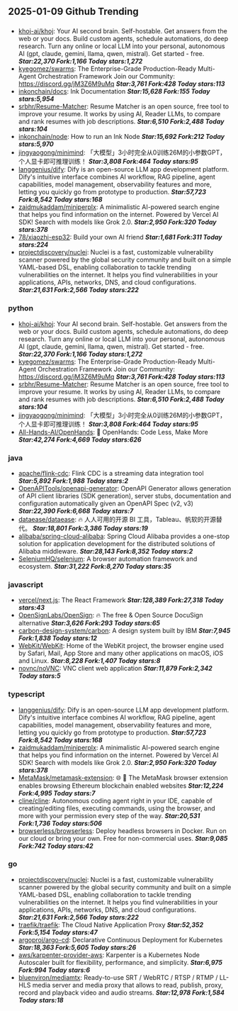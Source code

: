 ## 2025-01-09 Github Trending

### 
* [khoj-ai/khoj](https://github.com/khoj-ai/khoj): Your AI second brain. Self-hostable. Get answers from the web or your docs. Build custom agents, schedule automations, do deep research. Turn any online or local LLM into your personal, autonomous AI (gpt, claude, gemini, llama, qwen, mistral). Get started - free. ***Star:22,370 Fork:1,166 Today stars:1,272***
* [kyegomez/swarms](https://github.com/kyegomez/swarms): The Enterprise-Grade Production-Ready Multi-Agent Orchestration Framework Join our Community: https://discord.gg/jM3Z6M9uMq ***Star:3,761 Fork:428 Today stars:113***
* [inkonchain/docs](https://github.com/inkonchain/docs): Ink Documentation ***Star:15,628 Fork:155 Today stars:5,954***
* [srbhr/Resume-Matcher](https://github.com/srbhr/Resume-Matcher): Resume Matcher is an open source, free tool to improve your resume. It works by using AI, Reader LLMs, to compare and rank resumes with job descriptions. ***Star:6,510 Fork:2,488 Today stars:104***
* [inkonchain/node](https://github.com/inkonchain/node): How to run an Ink Node ***Star:15,692 Fork:212 Today stars:5,970***
* [jingyaogong/minimind](https://github.com/jingyaogong/minimind): 「大模型」3小时完全从0训练26M的小参数GPT，个人显卡即可推理训练！ ***Star:3,808 Fork:464 Today stars:95***
* [langgenius/dify](https://github.com/langgenius/dify): Dify is an open-source LLM app development platform. Dify's intuitive interface combines AI workflow, RAG pipeline, agent capabilities, model management, observability features and more, letting you quickly go from prototype to production. ***Star:57,723 Fork:8,542 Today stars:168***
* [zaidmukaddam/miniperplx](https://github.com/zaidmukaddam/miniperplx): A minimalistic AI-powered search engine that helps you find information on the internet. Powered by Vercel AI SDK! Search with models like Grok 2.0. ***Star:2,950 Fork:320 Today stars:378***
* [78/xiaozhi-esp32](https://github.com/78/xiaozhi-esp32): Build your own AI friend ***Star:1,681 Fork:311 Today stars:224***
* [projectdiscovery/nuclei](https://github.com/projectdiscovery/nuclei): Nuclei is a fast, customizable vulnerability scanner powered by the global security community and built on a simple YAML-based DSL, enabling collaboration to tackle trending vulnerabilities on the internet. It helps you find vulnerabilities in your applications, APIs, networks, DNS, and cloud configurations. ***Star:21,631 Fork:2,566 Today stars:222***

### python
* [khoj-ai/khoj](https://github.com/khoj-ai/khoj): Your AI second brain. Self-hostable. Get answers from the web or your docs. Build custom agents, schedule automations, do deep research. Turn any online or local LLM into your personal, autonomous AI (gpt, claude, gemini, llama, qwen, mistral). Get started - free. ***Star:22,370 Fork:1,166 Today stars:1,272***
* [kyegomez/swarms](https://github.com/kyegomez/swarms): The Enterprise-Grade Production-Ready Multi-Agent Orchestration Framework Join our Community: https://discord.gg/jM3Z6M9uMq ***Star:3,761 Fork:428 Today stars:113***
* [srbhr/Resume-Matcher](https://github.com/srbhr/Resume-Matcher): Resume Matcher is an open source, free tool to improve your resume. It works by using AI, Reader LLMs, to compare and rank resumes with job descriptions. ***Star:6,510 Fork:2,488 Today stars:104***
* [jingyaogong/minimind](https://github.com/jingyaogong/minimind): 「大模型」3小时完全从0训练26M的小参数GPT，个人显卡即可推理训练！ ***Star:3,808 Fork:464 Today stars:95***
* [All-Hands-AI/OpenHands](https://github.com/All-Hands-AI/OpenHands): 🙌 OpenHands: Code Less, Make More ***Star:42,274 Fork:4,669 Today stars:626***

### java
* [apache/flink-cdc](https://github.com/apache/flink-cdc): Flink CDC is a streaming data integration tool ***Star:5,892 Fork:1,988 Today stars:2***
* [OpenAPITools/openapi-generator](https://github.com/OpenAPITools/openapi-generator): OpenAPI Generator allows generation of API client libraries (SDK generation), server stubs, documentation and configuration automatically given an OpenAPI Spec (v2, v3) ***Star:22,390 Fork:6,668 Today stars:7***
* [dataease/dataease](https://github.com/dataease/dataease): 🔥 人人可用的开源 BI 工具，Tableau、帆软的开源替代。 ***Star:18,801 Fork:3,386 Today stars:19***
* [alibaba/spring-cloud-alibaba](https://github.com/alibaba/spring-cloud-alibaba): Spring Cloud Alibaba provides a one-stop solution for application development for the distributed solutions of Alibaba middleware. ***Star:28,143 Fork:8,352 Today stars:2***
* [SeleniumHQ/selenium](https://github.com/SeleniumHQ/selenium): A browser automation framework and ecosystem. ***Star:31,222 Fork:8,270 Today stars:35***

### javascript
* [vercel/next.js](https://github.com/vercel/next.js): The React Framework ***Star:128,389 Fork:27,318 Today stars:43***
* [OpenSignLabs/OpenSign](https://github.com/OpenSignLabs/OpenSign): 🔥 The free & Open Source DocuSign alternative ***Star:3,626 Fork:293 Today stars:65***
* [carbon-design-system/carbon](https://github.com/carbon-design-system/carbon): A design system built by IBM ***Star:7,945 Fork:1,838 Today stars:12***
* [WebKit/WebKit](https://github.com/WebKit/WebKit): Home of the WebKit project, the browser engine used by Safari, Mail, App Store and many other applications on macOS, iOS and Linux. ***Star:8,228 Fork:1,407 Today stars:8***
* [novnc/noVNC](https://github.com/novnc/noVNC): VNC client web application ***Star:11,879 Fork:2,342 Today stars:5***

### typescript
* [langgenius/dify](https://github.com/langgenius/dify): Dify is an open-source LLM app development platform. Dify's intuitive interface combines AI workflow, RAG pipeline, agent capabilities, model management, observability features and more, letting you quickly go from prototype to production. ***Star:57,723 Fork:8,542 Today stars:168***
* [zaidmukaddam/miniperplx](https://github.com/zaidmukaddam/miniperplx): A minimalistic AI-powered search engine that helps you find information on the internet. Powered by Vercel AI SDK! Search with models like Grok 2.0. ***Star:2,950 Fork:320 Today stars:378***
* [MetaMask/metamask-extension](https://github.com/MetaMask/metamask-extension): 🌐 🔌 The MetaMask browser extension enables browsing Ethereum blockchain enabled websites ***Star:12,224 Fork:4,995 Today stars:7***
* [cline/cline](https://github.com/cline/cline): Autonomous coding agent right in your IDE, capable of creating/editing files, executing commands, using the browser, and more with your permission every step of the way. ***Star:20,531 Fork:1,736 Today stars:506***
* [browserless/browserless](https://github.com/browserless/browserless): Deploy headless browsers in Docker. Run on our cloud or bring your own. Free for non-commercial uses. ***Star:9,085 Fork:742 Today stars:42***

### go
* [projectdiscovery/nuclei](https://github.com/projectdiscovery/nuclei): Nuclei is a fast, customizable vulnerability scanner powered by the global security community and built on a simple YAML-based DSL, enabling collaboration to tackle trending vulnerabilities on the internet. It helps you find vulnerabilities in your applications, APIs, networks, DNS, and cloud configurations. ***Star:21,631 Fork:2,566 Today stars:222***
* [traefik/traefik](https://github.com/traefik/traefik): The Cloud Native Application Proxy ***Star:52,352 Fork:5,154 Today stars:47***
* [argoproj/argo-cd](https://github.com/argoproj/argo-cd): Declarative Continuous Deployment for Kubernetes ***Star:18,363 Fork:5,605 Today stars:26***
* [aws/karpenter-provider-aws](https://github.com/aws/karpenter-provider-aws): Karpenter is a Kubernetes Node Autoscaler built for flexibility, performance, and simplicity. ***Star:6,975 Fork:994 Today stars:6***
* [bluenviron/mediamtx](https://github.com/bluenviron/mediamtx): Ready-to-use SRT / WebRTC / RTSP / RTMP / LL-HLS media server and media proxy that allows to read, publish, proxy, record and playback video and audio streams. ***Star:12,978 Fork:1,584 Today stars:18***
